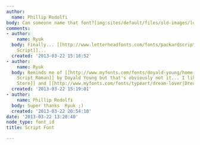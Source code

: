 ```yaml
---
author:
  name: Phillip Rodolfi
body: Can someone name that font?[img:sites/default/files/old-images/loy_6658.png]
comments:
- author:
    name: Ryuk
  body: Finally... [[http://www.letterheadfonts.com/fonts/packardscript.php|Packard
    Script]]...
  created: '2013-03-22 15:18:52'
- author:
    name: Ryuk
  body: Reminds me of [[http://www.myfonts.com/fonts/doyald-young/home-run|Home Run
    Script Roman]] by Doyald Young but that's obviously not it... I like also [[http://marketplace.veer.com/font/Corner-Store-JBT0000111|Corner
    Store]] and [[http://www.myfonts.com/fonts/typeart/dream-lover|Dream Lover]].
  created: '2013-03-22 15:19:01'
- author:
    name: Phillip Rodolfi
  body: Super thanks  Ryuk ;)
  created: '2013-03-22 20:54:18'
date: '2013-03-22 13:20:40'
node_type: font_id
title: Script Font

---
```

